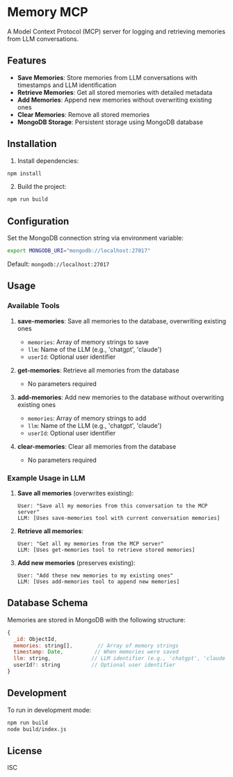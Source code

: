 # Memory MCP

A Model Context Protocol (MCP) server for logging and retrieving memories from LLM conversations.

## Features

- **Save Memories**: Store memories from LLM conversations with timestamps and LLM identification
- **Retrieve Memories**: Get all stored memories with detailed metadata
- **Add Memories**: Append new memories without overwriting existing ones
- **Clear Memories**: Remove all stored memories
- **MongoDB Storage**: Persistent storage using MongoDB database

## Installation

1. Install dependencies:

```bash
npm install
```

2. Build the project:

```bash
npm run build
```

## Configuration

Set the MongoDB connection string via environment variable:

```bash
export MONGODB_URI="mongodb://localhost:27017"
```

Default: `mongodb://localhost:27017`

## Usage

### Available Tools

1. **save-memories**: Save all memories to the database, overwriting existing ones
   - `memories`: Array of memory strings to save
   - `llm`: Name of the LLM (e.g., 'chatgpt', 'claude')
   - `userId`: Optional user identifier

2. **get-memories**: Retrieve all memories from the database
   - No parameters required

3. **add-memories**: Add new memories to the database without overwriting existing ones
   - `memories`: Array of memory strings to add
   - `llm`: Name of the LLM (e.g., 'chatgpt', 'claude')
   - `userId`: Optional user identifier

4. **clear-memories**: Clear all memories from the database
   - No parameters required

### Example Usage in LLM

1. **Save all memories** (overwrites existing):

   ```
   User: "Save all my memories from this conversation to the MCP server"
   LLM: [Uses save-memories tool with current conversation memories]
   ```

2. **Retrieve all memories**:

   ```
   User: "Get all my memories from the MCP server"
   LLM: [Uses get-memories tool to retrieve stored memories]
   ```

3. **Add new memories** (preserves existing):
   ```
   User: "Add these new memories to my existing ones"
   LLM: [Uses add-memories tool to append new memories]
   ```

## Database Schema

Memories are stored in MongoDB with the following structure:

```javascript
{
  _id: ObjectId,
  memories: string[],        // Array of memory strings
  timestamp: Date,          // When memories were saved
  llm: string,             // LLM identifier (e.g., 'chatgpt', 'claude')
  userId?: string          // Optional user identifier
}
```

## Development

To run in development mode:

```bash
npm run build
node build/index.js
```

## License

ISC
